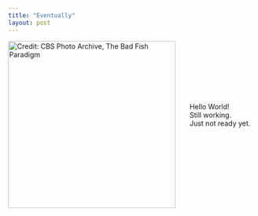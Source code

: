 ```yaml
---
title: "Eventually"
layout: post
---
```

 
 <div class='wrapper'>
  <div>
   <div style="display: inline-block;">
    <img src="https://user-images.githubusercontent.com/39643559/126664810-99b76e9c-2b72-4315-8339-7c5495c87f8f.jpg" alt="Credit: CBS Photo Archive, The Bad Fish Paradigm" style="vertical-align:middle" width="340">
   </div>
   <div style="display: inline-block; margin:0 0 0 25px;">
    Hello World! <br>
    Still working. <br>
    Just not ready yet. <br>
   </div>
 </div>
 
